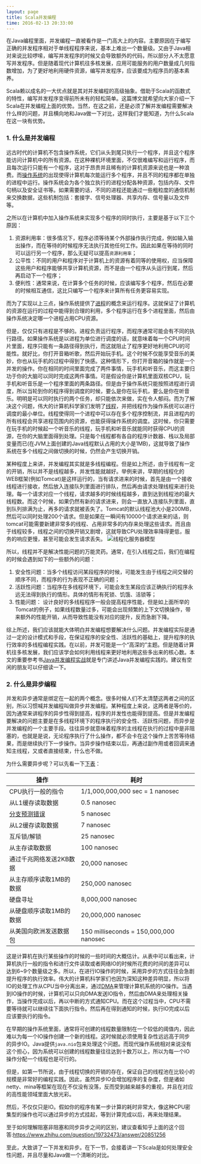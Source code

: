```yaml
---
layout: page
title: Scala并发编程
time: 2016-02-13 20:33:00
---
```


在Java编程里面，并发编程一直被看作是一门高大上的内容。主要原因在于编写正确的并发程序相对于单线程程序来说，基本上难出一个数量级。又由于Java相对来说比较啰嗦，编写并发程序的时候又会导致额外的代码，所以部分人不太愿意写并发程序。但是随着现代计算机往多核发展，应用可能服务的用户数量成几何指数增加，为了更好地利用硬件资源，编写并发程序，应该要成为程序员的基本素养。

Scala赖以成名的一大优点就是其对并发编程的高级抽象。借助于Scala的函数式的特性，编写并发程序变得前所未有的轻松简单。这篇博文就希望向大家介绍一下Scala在并发编程上面的优势。当然，在这之前，还是必须了解并发编程需要解决什么样的问题，并且横向地和Java做一下对比，这样我们才能知道，为什么Scala在这一块有优势。

### 1. 什么是并发编程

远古时代的计算机不包含操作系统，它们从头到尾只执行一个程序，并且这个程序能访问计算机中的所有资源。在这种裸机环境里面，不仅很难编写和运行程序，而且每次运行只能有一个程序，这对于昂贵并且稀有的计算机资源来说也是一种浪费。而[操作系统](https://zh.wikipedia.org/zh-cn/%E6%93%8D%E4%BD%9C%E7%B3%BB%E7%BB%9F)的出现使得计算机每次能运行多个程序，并且不同的程序都在单独的进程中运行。操作系统会为各个独立执行的进程分配各种资源，包括内存、文件句柄以及安全证书等。如果需要的话，不同的进程还能通过一些粗粒度的通信机制来交换数据，这些机制包括：套接字、信号处理器、共享内存、信号量以及文件等。

之所以在计算机中加入操作系统来实现多个程序的同时执行，主要是基于以下三个原因：

1. 资源利用率：很多情况下，程序必须等待某个外部操作执行完成，例如输入输出操作，而在等待的时候程序无法执行其他任何工作。因此如果在等待的同时可以运行另一个程序，那么无疑可以提高`资源利用率`；
2. 公平性：不同的用户和程序对于计算机上的资源有着同等的使用权，应当保障这些用户和程序能够共享计算机资源，而不是由一个程序从头运行到尾，然后再启动下一个程序；
3. 便利性：通常来说，在计算多个任务的时候，应该编写多个程序，然后在必要的时候相互通信，这比只编写一个程序来计算所有任务更容易实现。

而为了实现以上三点，操作系统提供了[进程](https://zh.wikipedia.org/wiki/%E8%A1%8C%E7%A8%8B)的概念来运行程序。这就保证了计算机的资源在运行的过程中能得到合理的利用，多个程序运行在多个进程里面，然后由操作系统决定哪一个进程占用CPU资源。

但是，仅仅只有进程是不够的。进程负责运行程序，而程序通常可能会有不同的执行路径。如果操作系统是以进程为单位进行调度的话，就意味着每一个CPU时间片里面，程序只能有一条路径得到执行，而这就阻止了程序更好地利用CPU的可能性。就好比，你打开音箱听歌，然后开始玩手机。这个时候不仅能享受音乐的美妙，你也从玩手机的过程中得到了快感。这种情形下，你打开音箱的操作就是一个并发的操作。你在相同的时间里面完成了两件事情，玩手机和听音乐，而这主要归功于你的大脑可以同时完成这两件事情。可是假设你是计算机里面双核CPU，玩手机和听音乐是一个程序里面的两条路径。但是由于操作系统只能按照进程进行调度，所以当轮到你的程序得到调度的时候，要么是你在玩手机，要么是你在听音乐。明明是可以同时执行的两个任务，却只能依次来做，实在令人郁闷。而为了解决这个问题，伟大的计算机科学家们发明了[线程](https://zh.wikipedia.org/wiki/%E7%BA%BF%E7%A8%8B)，并把线程作为操作系统可以进行调度的最小单位。线程使得同一个进程中可以存在多个程序控制流，并且进程内的所有线程会共享进程范围内的资源，也能获得操作系统的调度。这时候，你只需要在玩手机的时候起一个听音乐的线程，玩手机和听音乐就能同时获得CPU的资源，在你的大脑里面得到处理。只是每个线程都有各自的程序计数器、栈以及局部变量而已(在JVM上面创建的Java线程默认占用的大小是1MB)，这就导致了操作系统在多个线程之间做切换的时候，仍然会产生切换开销。

某种程度上来讲，并发编程其实就是多线程编程。但是如上所述，由于线程有一定的开销，所以并不是线程越多，并发性能就越好。举例来讲，早期的线程化的WEB框架(例如Tomcat)是这样运行的，当有请求进来的时候，首先是由一个接收线程进行接收，然后放入连接队列里面进行排队，然后再由请求处理线程来进行处理。每一个请求对应一个线程，请求越多的时候线程越多，直到达到线程池的最大线程数。而这个时候，如果仍然有新的请求进来，则会一直放入连接队列里面，直到队列排满为止，再多的请求就被丢失了。Tomcat的默认线程池大小是200MB，然后可以同时处理200个请求。但是如果在一瞬间有10000个请求进来的话，则tomcat可能需要新建非常多的线程、占用非常多的内存来处理这些请求。而且由于线程较多，线程之间的切换开销又剧增，这就导致CPU处理效率降得更低，服务的响应更慢，甚至可能会发生请求丢失。
![线程化服务器模型](http://scweang.me/images/posts/201602/threadedServer.jpg "Threaded Web Server")

所以，线程并不是解决性能问题的万能灵药。通常，在引入线程之后，我们在编程的时候会遇到如下的一些额外的问题：

1. 安全性问题：当多个线程访问某段程序的时候，可能发生由于线程之间交替的顺序不同，而程序的行为表现不正确的问题；
2. 活跃性问题：当程序在多线程环境下，可能会发生某段应该正确执行的程序永远无法得到执行的情形。具体的情形有死锁、饥饿、活锁等；
3. 性能问题： 设计良好的多线程程序一般会提高程序性能，但是如上面所举的Tomcat的例子，如果线程数量过多，可能会出现频繁的上下文切换操作，带来额外的性能开销，从而导致性能没有对应的提升，反而急剧下降。

综上所述，我们应该就能大体明白并发编程想要解决什么问题。并发编程实际是通过一定的设计模式和手段，在保证程序的安全性、活跃性的基础上，提升程序的执行效率的多线程编程实践。在以前，并发可能是一个“高深的”主题。但是随着计算机往多核发展，我们应该学会如何利用线程来更好地利用这些多出来的核心数。本文的重要参考书[Java并发编程实战](http://jcip.net/)就是专门讲述Java并发编程实践的。建议有空闲的朋友可以仔细读一下。

### 2. 什么是异步编程

并发和异步通常是绑定在一起的两个概念。很多时候人们不太清楚这两者之间的区别，所以习惯喊并发编程叫做异步并发编程。某种程度上来说，这两者是等价的，因为通常来讲程序的异步性得到提高，程序的并发性也能得到提高。但是并发编程要解决的问题主要是在多线程环境下的程序执行的安全性、活跃性问题，而异步是并发编程的一个主要手段。往往异步就意味着程序的主线程在执行的过程中是非阻塞的，也就是是说，无论程序执行了什么操作，都不会卡在这个操作上苦苦等待结果，而是继续执行下一步操作。当异步操作结束以后，再通过副作用或者回调来通知主线程，又或者直接结束，什么也不做。

为什么需要异步呢？可以先看一下[下表](http://norvig.com/21-days.html#answers)：

操作 | 耗时
------|--------
CPU执行一般的指令|1/1,000,000,000 sec = 1 nanosec
从L1缓存读取数据|0.5 nanosec
[分支预测错误](https://en.wikipedia.org/wiki/Branch_misprediction)|5 nanosec
从L2缓存读取数据|7 nanosec
互斥锁/解锁|25 nanosec
从主存读取数据|100 nanosec
通过千兆网络发送2KB数据|20,000 nanosec
从主存顺序读取1MB的数据|250,000 nanosec
硬盘寻址|8,000,000 nanosec
从硬盘顺序读取1MB的数据|20,000,000 nanosec
从美国向欧洲发送数据包|150 milliseconds = 150,000,000 nanosec

这是计算机在执行某些操作的时候的一些时间的大概估计。从表中可以看出来，计算机执行一般的指令和进行文件读取或者网络IO的时候所花费的时间的差异可以达到6~9个数量级之多。所以，在进行IO操作的时候，采用异步的方式往往会急剧提升程序的执行效率。伟大的计算机科学家们也因为深知这种差异明显，所以将IO的处理工作从CPU当中分离出来，通过[DMA](https://zh.wikipedia.org/zh-cn/%E7%9B%B4%E6%8E%A5%E8%A8%98%E6%86%B6%E9%AB%94%E5%AD%98%E5%8F%96)来管理计算机系统的IO操作。当遇到IO操作的时候，计算机可以只向DMA发送IO指令，然后由DMA来处理相关操作，当操作完成以后，再以中断的方式通知CPU。而在这个过程当中，CPU不需要等待就可以继续往下面执行指令。然后再在得到通知的时候，执行IO完成以后应该要执行的指令。

在早期的操作系统里面，通常将可创建的线程数量限制在一个较低的阈值内，因此难以为每一个IO操作创建一个新的线程。这时候就必须使用复杂性远远高于同步的异步IO。Java提供`java.nio`包来处理这个问题。而现代操作系统相对来说没有这个担心，因为系统可以创建的线程数量往往达到十数万以上，所以为每一个IO操作分配一个线程也是可行的。

但是，如第一节所说，由于线程切换的开销的存在，保证自己的线程池在比较小的规模是非常好的编程实践。因此，虽然异步IO会增加程序的复杂度，但是诸如netty、mina等框架在现在不仅没有没落，反而受到越来越多的重视，并且在对应的高性能领域里面大放光彩。

然后，不仅仅只是IO。假如你的程序有某一步计算的耗时非常大，像这种CPU密集型的操作也可以通过异步的方式挂起，等到计算完成以后，再来处理结果。

至于如何理解阻塞非阻塞和同步异步之间的区别，建议查看知乎上面的这个回答:https://www.zhihu.com/question/19732473/answer/20851256

至此，大致讲了一下并发和异步。在下一节，会接着讲一下Scala是如何处理安全性问题，并且尽量和Java做一个清晰的对比。



